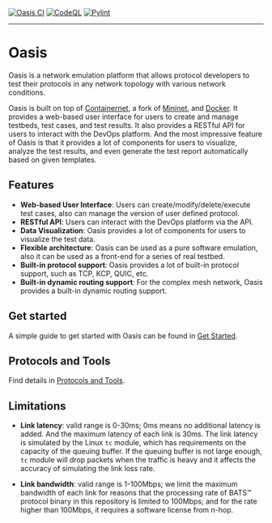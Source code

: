
[![Oasis CI](https://github.com/n-hop/oasis/actions/workflows/.github.ci.yml/badge.svg)](https://github.com/n-hop/oasis/actions/workflows/.github.ci.yml)
[![CodeQL](https://github.com/n-hop/oasis/actions/workflows/codeql.yml/badge.svg)](https://github.com/n-hop/oasis/actions/workflows/codeql.yml)
[![Pylint](https://github.com/n-hop/oasis/actions/workflows/pylint.yml/badge.svg)](https://github.com/n-hop/oasis/actions/workflows/pylint.yml)

-----

# Oasis

Oasis is a network emulation platform that allows protocol developers to test their protocols in any network topology with various network conditions.

Oasis is built on top of [Containernet](https://github.com/containernet/containernet/), a fork of [Mininet](http://mininet.org/), and [Docker](https://www.docker.com/). It provides a web-based user interface for users to create and manage testbeds, test cases, and test results. It also provides a RESTful API for users to interact with the DevOps platform. And the most impressive feature of Oasis is that it provides a lot of components for users to visualize, analyze the test results, and even generate the test report automatically based on given templates.

## Features

- **Web-based User Interface**: Users can create/modify/delete/execute test cases, also can manage the version of user defined protocol.
- **RESTful API**: Users can interact with the DevOps platform via the API.
- **Data Visualization**: Oasis provides a lot of components for users to visualize the test data.
- **Flexible architecture**: Oasis can be used as a pure software emulation, also it can be used as a front-end for a series of real testbed.
- **Built-in protocol support**: Oasis provides a lot of built-in protocol support, such as TCP, KCP, QUIC, etc.
- **Built-in dynamic routing support**: For the complex mesh network, Oasis provides a built-in dynamic routing support.

## Get started

A simple guide to get started with Oasis can be found in [Get Started](docs/get-started.md).

## Protocols and Tools

Find details in [Protocols and Tools](docs/protocols_and_tools.md).

## Limitations

- **Link latency**: valid range is 0-30ms; 0ms means no additional latency is added. And the maximum latency of each link is 30ms.
  The link latency is simulated by the Linux `tc` module, which has requirements on the capacity of the queuing buffer. If the queuing buffer is not large enough, `tc` module will drop packets when the traffic is heavy and it affects the accuracy of simulating the link loss rate.
  
- **Link bandwidth**: valid range is 1-100Mbps; we limit the maximum bandwidth of each link for reasons that the processing rate of BATS™ protocol binary in this repository is limited to 100Mbps; and for the rate higher than 100Mbps, it requires a software license from n-hop.
